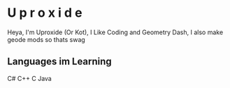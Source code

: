# U p r o x i d e
Heya, I'm Uproxide (Or Kot), I Like Coding and Geometry Dash, I also make geode mods so thats swag


## Languages im Learning
C#
C++
C
Java
